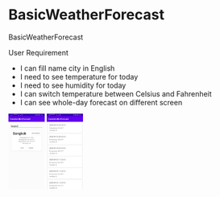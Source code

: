 # BasicWeatherForecast
BasicWeatherForecast

User Requirement

- I can fill name city in English
- I need to see temperature for today
- I need to see humidity for today
- I can switch temperature between Celsius and Fahrenheit
- I can see whole-day forecast on different screen

<img height="150px" src="https://github.com/sarinrath/BasicWeatherForecast/blob/master/216508.jpg">
<img height="150px" src="https://github.com/sarinrath/BasicWeatherForecast/blob/master/216511.jpg">
